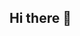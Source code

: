 ## Hi there 👋

<!--
# 👋 Hello! I'm Maria Temponera

I'm a Junior Developer with a passion for front-end technologies. After completing the Coding Factory Bootcamp at AUEB, I've been focusing on projects that help me sharpen my skills in **Java**, **C#**, **Python**, **Typescript**, **JavaScript**, **HTML/CSS**, and **SQL**.

## 🛠 My Skills:
- **Languages**: Java, C#, Python, Typescript, JavaScript, HTML, CSS, SQL
- **Frameworks**: React (beginner), Node.js, Angular
- **Tools**: Git, GitHub, Visual Studio Code

## 🚀 My Projects:
- [Pokedex App](https://github.com/mariatemp/pokedex) - A web-based Pokedex using the PokéAPI
- [Hotel Booking App (Backend)](https://github.com/mariatemp/HotelBookingApp-Backend) - Backend system for hotel bookings using C# and SQL
- [TODO List](https://github.com/mariatemp/TODO) - A simple To-Do list web app built with HTML, CSS, and JavaScript for task management.

🌱 I’m currently learning: React.js  
📫 How to reach me: [LinkedIn](https://www.linkedin.com/in/mariatemp) | Email: marakitempo@yahoo.gr

-->
